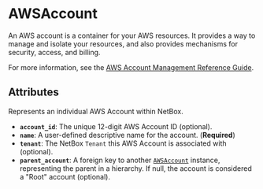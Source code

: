# AWSAccount

An AWS account is a container for your AWS resources. It provides a way to manage and isolate your resources, and also provides mechanisms for security, access, and billing.

For more information, see the [AWS Account Management Reference Guide](https://docs.aws.amazon.com/accounts/latest/reference/accounts-welcome.html).

## Attributes

Represents an individual AWS Account within NetBox.

*   **`account_id`**: The unique 12-digit AWS Account ID (optional).
*   **`name`**: A user-defined descriptive name for the account. (**Required**)
*   **`tenant`**: The NetBox `Tenant` this AWS Account is associated with (optional).
*   **`parent_account`**: A foreign key to another [`AWSAccount`](./aws_account.md) instance, representing the parent in a hierarchy. If null, the account is considered a "Root" account (optional).
